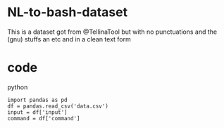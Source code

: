 # NL-to-bash-dataset

This is a dataset got from @TellinaTool but with no punctuations and the (gnu) stuffs an etc and in a clean text form 

# code

python
```
import pandas as pd
df = pandas.read_csv('data.csv')
input = df['input']
command = df['command']
```
